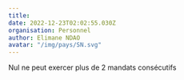 ```yaml
---
title: 
date: 2022-12-23T02:02:55.030Z
organisation: Personnel
author: Elimane NDAO 
avatar: "/img/pays/SN.svg"
---
```


Nul ne peut exercer plus de 2 mandats consécutifs 